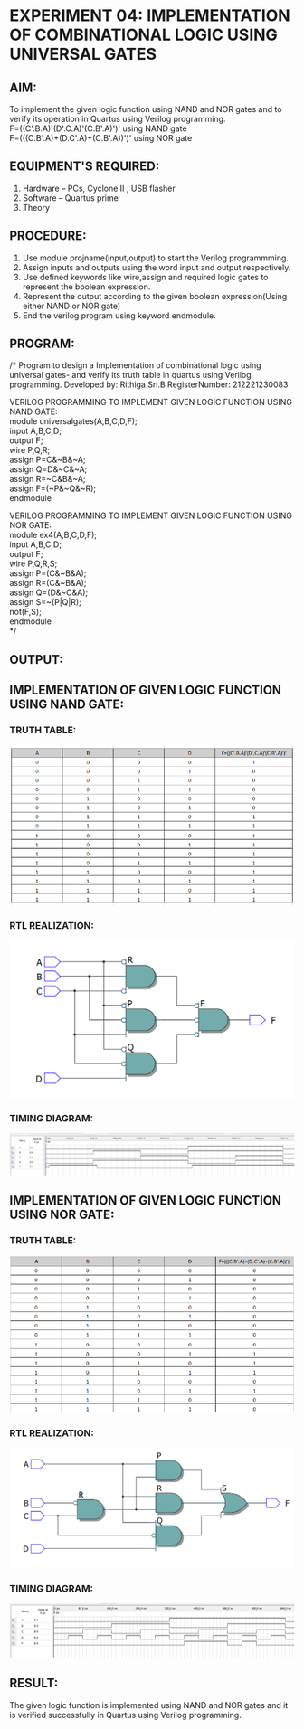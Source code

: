 # EXPERIMENT 04: IMPLEMENTATION OF COMBINATIONAL LOGIC USING UNIVERSAL GATES
## AIM:
To implement the given logic function using NAND and NOR gates and to verify its operation in Quartus using Verilog programming.  
F=((C'.B.A)'(D'.C.A)'(C.B'.A)')' using NAND gate  
F=(((C.B'.A)+(D.C'.A)+(C.B'.A))')' using NOR gate  

## EQUIPMENT'S REQUIRED:
1. Hardware – PCs, Cyclone II , USB flasher
2. Software – Quartus prime
3. Theory
 
## PROCEDURE:
1. Use module projname(input,output) to start the Verilog programmming.  
2. Assign inputs and outputs using the word input and output respectively.  
3. Use defined keywords like wire,assign and required logic gates to represent the boolean expression.  
4. Represent the output according to the given boolean expression(Using either NAND or NOR gate) 
5. End the verilog program using keyword endmodule.  


## PROGRAM:
/*
Program to design a Implementation of combinational logic using universal gates-  and verify its truth table in quartus using Verilog programming.
Developed by: Rithiga Sri.B
RegisterNumber:  212221230083


VERILOG PROGRAMMING TO IMPLEMENT GIVEN LOGIC FUNCTION USING NAND GATE:  
module universalgates(A,B,C,D,F);  
input A,B,C,D;  
output F;  
wire P,Q,R;  
assign P=C&~B&~A;  
assign Q=D&~C&~A;  
assign R=~C&B&~A;  
assign F=(~P&~Q&~R);  
endmodule  

VERILOG PROGRAMMING TO IMPLEMENT GIVEN LOGIC FUNCTION USING NOR GATE:  
module ex4(A,B,C,D,F);  
input A,B,C,D;  
output F;  
wire P,Q,R,S;  
assign P=(C&~B&A);  
assign R=(C&~B&A);  
assign Q=(D&~C&A);   
assign S=~(P|Q|R);  
not(F,S);  
endmodule  
*/

## OUTPUT:
## IMPLEMENTATION OF GIVEN LOGIC FUNCTION USING NAND GATE:
### TRUTH TABLE:
![output](./nandtruth.png)
###  RTL REALIZATION:
![output](./nand.png)
### TIMING DIAGRAM:
![output](./nandtiming.jpeg)
## IMPLEMENTATION OF GIVEN LOGIC FUNCTION USING NOR GATE:
### TRUTH TABLE:
![output](./nortruth.png)
###  RTL REALIZATION:
![output](./nor.png)
### TIMING DIAGRAM:
![output](./nortiming.png)

## RESULT:
The given logic function is implemented using NAND and NOR gates and it is verified successfully in Quartus using Verilog programming.

 
